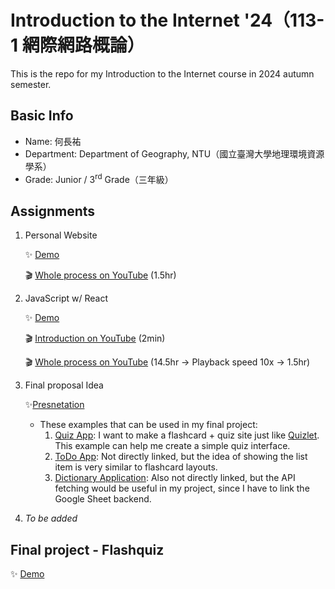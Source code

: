 # Introduction to the Internet '24（113-1 網際網路概論）

This is the repo for my Introduction to the Internet course in 2024 autumn semester.

## Basic Info

* Name: 何長祐
* Department: Department of Geography, NTU（國立臺灣大學地理環境資源學系）
* Grade: Junior / 3<sup>rd</sup> Grade（三年級）

## Assignments

1. Personal Website

   ✨ [Demo](https://taipeinative.github.io/internet-introduction/Assignment%201/)

   🎬 [Whole process on YouTube](https://youtu.be/F8NFPsxWYSc) (1.5hr)
2. JavaScript w/ React

   ✨ [Demo](https://taipeinative.github.io/internet-introduction/assignment-2/build/)

   🎬 [Introduction on YouTube](https://youtu.be/qZPD1WUdcPE) (2min)

   🎬 [Whole process on YouTube](https://youtu.be/nZSAhbRDums) (14.5hr -> Playback speed 10x -> 1.5hr)
3. Final proposal Idea
   
   ✨[Presnetation](https://github.com/taipeinative/internet-introduction/blob/main/final/proposal/1112-Presentation.pdf)

   - These examples that can be used in my final project:
     1. [Quiz App](https://www.geeksforgeeks.org/create-a-quiz-app-using-reactjs/): I want to make a flashcard + quiz site just like [Quizlet](https://quizlet.com/). This example can help me create a simple quiz interface.
     2. [ToDo App](https://www.geeksforgeeks.org/create-a-quiz-app-using-reactjs/): Not directly linked, but the idea of showing the list item is very similar to flashcard layouts.
     3. [Dictionary Application](https://www.geeksforgeeks.org/how-to-create-a-dictionary-app-in-reactjs/): Also not directly linked, but the API fetching would be useful in my project, since I have to link the Google Sheet backend.
4. *To be added*

## Final project - Flashquiz

✨ [Demo](https://taipeinative.github.io/internet-introduction/final/public/)

